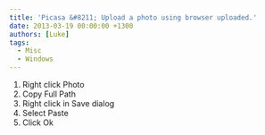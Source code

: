 ```yaml
---
title: 'Picasa &#8211; Upload a photo using browser uploaded.'
date: 2013-03-19 00:00:00 +1300
authors: [Luke]
tags:
  - Misc
  - Windows
---
```


  1. Right click Photo
  2. Copy Full Path
  3. Right click in Save dialog
  4. Select Paste
  5. Click Ok
